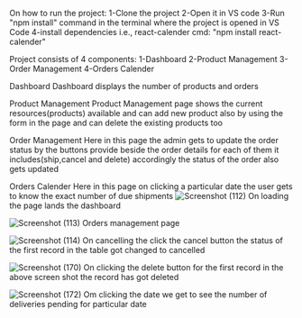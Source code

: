 On how to run the project:
  1-Clone the project
  2-Open it in VS code
  3-Run "npm install" command in the terminal where the project is opened in VS Code
  4-install dependencies i.e., react-calender 
    cmd: "npm install react-calender"


Project consists of 4 components:
  1-Dashboard
  2-Product Management
  3-Order Management
  4-Orders Calender


  Dashboard
  Dashboard displays the number of products and orders


  Product Management
  Product Management page shows the current resources(products) available and can add new product also by using the form in the page and can delete the existing products too

  Order Management
  Here in this page the admin gets to update the order status by the buttons provide beside the order details for each of them it includes(ship,cancel and delete) accordingly the status of the order also gets updated

  Orders Calender
  Here in this page on clicking a particular date the user gets to know the exact number of due shipments
![Screenshot (112)](https://github.com/vaibhv1/erp-assignment-react/assets/56040298/8a331b0e-072d-4b9a-a84d-5dbab7c9f945)
On loading the page lands the dashboard

![Screenshot (113)](https://github.com/vaibhv1/erp-assignment-react/assets/56040298/06bdf8f6-c047-4684-9b8c-d39ae3c31bf8)
Orders management page


![Screenshot (114)](https://github.com/vaibhv1/erp-assignment-react/assets/56040298/b8ddb41c-44db-4dae-996c-30c8c08b3f39)
On cancelling the click the cancel button the status of the first record in the table got changed to cancelled



![Screenshot (170)](https://github.com/vaibhv1/erp-assignment-react/assets/56040298/17d7e080-c919-499f-9df3-26b42f16041a)
On clicking the delete button for the first record in the above screen shot the record has got deleted


![Screenshot (172)](https://github.com/vaibhv1/erp-assignment-react/assets/56040298/f0abedf9-dde7-4a9a-9e62-de691e8e05ba)
Om clicking the date we get to see the number of deliveries pending for particular date
